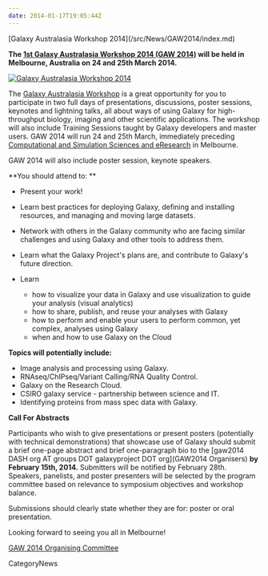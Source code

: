 ```yaml
---
date: 2014-01-17T19:05:44Z
---
```

<div class='newsItemHeader'>[Galaxy Australasia Workshop 2014](/src/News/GAW2014/index.md)</div>

**The [1st Galaxy Australasia Workshop 2014 (GAW 2014)](/src/Events/GAW2014/index.md) will be held in Melbourne, Australia on 24 and 25th March 2014.** 

<div class='right'><a href='/Events/GAW2014'><img src='/Events/GAW2014/MCC.png' alt='Galaxy Australasia Workshop 2014' /></a></div>

The [Galaxy Australasia Workshop](/Events/GAW2014) is a great opportunity for you to participate in two full days of presentations, discussions, poster sessions, keynotes and lightning talks, all about ways of using Galaxy for high-throughput biology, imaging and other scientific applications. The workshop will also include Training Sessions taught by Galaxy developers and master users.  GAW 2014 will run 24 and 25th March, immediately preceding [Computational and Simulation Sciences and eResearch](http://wp.csiro.au/css/) in Melbourne.

GAW 2014 will also include poster session, keynote speakers.

**You should attend to: **

* Present your work!

* Learn best practices for deploying Galaxy, defining and installing resources, and managing and moving large datasets.

* Network with others in the Galaxy community who are facing similar challenges and using Galaxy and other tools to address them.

* Learn what the Galaxy Project's plans are, and contribute to Galaxy's future direction.

* Learn
  * how to visualize your data in Galaxy and use visualization to guide your analysis (visual analytics)
  * how to share, publish, and reuse your analyses with Galaxy
  * how to perform and enable your users to perform common, yet complex, analyses using Galaxy
  * when and how to use Galaxy on the Cloud

**Topics will potentially include:**
* Image analysis and processing using Galaxy.
* RNAseq/ChIPseq/Variant Calling/RNA Quality Control.
* Galaxy on the Research Cloud.
* CSIRO galaxy service - partnership between science and IT.
* Identifying proteins from mass spec data with Galaxy.


**Call For Abstracts**

Participants who wish to give presentations or present posters (potentially with technical demonstrations) that showcase use of Galaxy should submit a brief one-page abstract and brief one-paragraph bio to the [gaw2014 DASH org AT groups DOT galaxyproject DOT org](GAW2014 Organisers) **by February 15th, 2014.** Submitters will be notified by February 28th. Speakers, panelists, and poster presenters will be selected by the program committee based on relevance to symposium objectives and workshop balance. 

Submissions should clearly state whether they are for: poster or oral presentation. 

Looking forward to seeing you all in Melbourne!

[GAW 2014 Organising Committee](/src/Events/GAW2014/index.md#organising-committee)


CategoryNews
